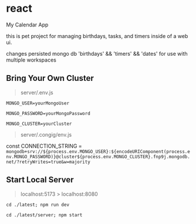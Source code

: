 # react
My Calendar App

this is pet project for managing birthdays, tasks, and timers inside of a web ui.

changes persisted mongo db 'birthdays' && 'timers' && 'dates' for use with multiple workspaces

## Bring Your Own Cluster

> server/.env.js

    MONGO_USER=yourMongoUser

    MONGO_PASSWORD=yourMongoPassword
 
    MONGO_CLUSTER=yourCluster

> server/.congig/env.js

const CONNECTION_STRING = `mongodb+srv://${process.env.MONGO_USER}:${encodeURIComponent(process.env.MONGO_PASSWORD)}@cluster${process.env.MONGO_CLUSTER}.fnp9j.mongodb.net/?retryWrites=true&w=majority`

## Start Local Server

> localhost:5173
    > localhost:8080

`cd ./latest; npm run dev`

`cd ./latest/server; npm start`
